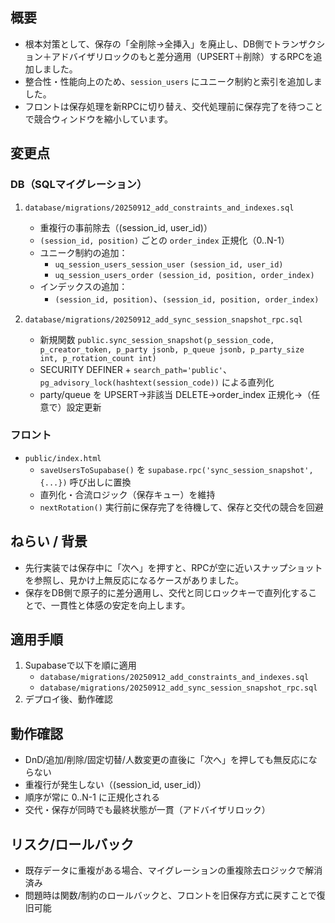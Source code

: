 ## 概要
- 根本対策として、保存の「全削除→全挿入」を廃止し、DB側でトランザクション＋アドバイザリロックのもと差分適用（UPSERT＋削除）するRPCを追加しました。
- 整合性・性能向上のため、`session_users` にユニーク制約と索引を追加しました。
- フロントは保存処理を新RPCに切り替え、交代処理前に保存完了を待つことで競合ウィンドウを縮小しています。

## 変更点
### DB（SQLマイグレーション）
1. `database/migrations/20250912_add_constraints_and_indexes.sql`
   - 重複行の事前除去（(session_id, user_id)）
   - `(session_id, position)` ごとの `order_index` 正規化（0..N-1）
   - ユニーク制約の追加：
     - `uq_session_users_session_user (session_id, user_id)`
     - `uq_session_users_order (session_id, position, order_index)`
   - インデックスの追加：
     - `(session_id, position)`、`(session_id, position, order_index)`

2. `database/migrations/20250912_add_sync_session_snapshot_rpc.sql`
   - 新規関数 `public.sync_session_snapshot(p_session_code, p_creator_token, p_party jsonb, p_queue jsonb, p_party_size int, p_rotation_count int)`
   - SECURITY DEFINER + `search_path='public'`、`pg_advisory_lock(hashtext(session_code))` による直列化
   - party/queue を UPSERT→非該当 DELETE→order_index 正規化→（任意で）設定更新

### フロント
- `public/index.html`
  - `saveUsersToSupabase()` を `supabase.rpc('sync_session_snapshot', {...})` 呼び出しに置換
  - 直列化・合流ロジック（保存キュー）を維持
  - `nextRotation()` 実行前に保存完了を待機して、保存と交代の競合を回避

## ねらい / 背景
- 先行実装では保存中に「次へ」を押すと、RPCが空に近いスナップショットを参照し、見かけ上無反応になるケースがありました。
- 保存をDB側で原子的に差分適用し、交代と同じロックキーで直列化することで、一貫性と体感の安定を向上します。

## 適用手順
1. Supabaseで以下を順に適用
   - `database/migrations/20250912_add_constraints_and_indexes.sql`
   - `database/migrations/20250912_add_sync_session_snapshot_rpc.sql`
2. デプロイ後、動作確認

## 動作確認
- DnD/追加/削除/固定切替/人数変更の直後に「次へ」を押しても無反応にならない
- 重複行が発生しない（(session_id, user_id)）
- 順序が常に 0..N-1 に正規化される
- 交代・保存が同時でも最終状態が一貫（アドバイザリロック）

## リスク/ロールバック
- 既存データに重複がある場合、マイグレーションの重複除去ロジックで解消済み
- 問題時は関数/制約のロールバックと、フロントを旧保存方式に戻すことで復旧可能

